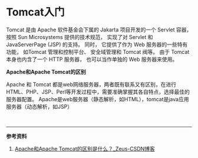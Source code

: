# Tomcat入门

Tomcat 是由 Apache 软件基金会下属的 Jakarta 项目开发的一个 Servlet 容器， 按照 Sun Microsystems 提供的技术规范， 实现了对 Servlet 和 JavaServerPage (JSP) 的支持。 同时， 它提供了作为 Web 服务器的一些特有功能， 如Tomcat 管理和控制平台、 安全域管理和 Tomcat 阀等。 由于 Tomcat 本身也内含了一个 HTTP 服务器， 也可以当作单独的 Web 服务器来使用。



**Apache和Apache Tomcat的区别**

Apache 和 Tomcat 都是web网络服务器，两者既有联系又有区别，在进行HTML、PHP、JSP、Perl等开发过程中，需要准确掌握其各自特点，选择最佳的服务器配置。
Apache是web服务器（静态解析，如HTML），tomcat是java应用服务器（动态解析，如JSP）

<br>

---

**参考资料**

1. [Apache和Apache Tomcat的区别是什么？_Zeus-CSDN博客](https://blog.csdn.net/weixin_43958049/article/details/99426175)

